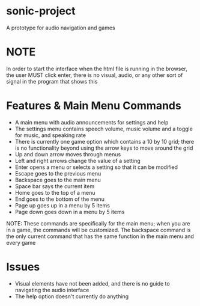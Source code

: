 # sonic-project
A prototype for audio navigation and games

# NOTE
In order to start the interface when the html file is running in the browser, the user MUST click enter, there is no visual, audio, or any other sort of signal in  the program that shows this

# Features & Main Menu Commands
* A main menu with audio announcements for settings and help
* The settings menu contains speech volume, music volume and a toggle for music, and speaking rate
* There is currently one game option which contains a 10 by 10 grid; there is no functionality beyond using the arrow keys to move around the grid
* Up and down arrow moves through menus
* Left and right arrows change the value of a setting
* Enter opens a menu or selects a setting so that it can be modified
* Escape goes to the previous menu
* Backspace goes to the main menu
* Space bar says the current item
* Home goes to the top of a menu
* End goes to the bottom of the menu
* Page up goes up in a menu by 5 items
* Page down goes down in a menu by 5 items

NOTE: These commands are specifically for the main menu; when you are in a game, the commands will be customized. The backspace command is the only current command that has the same function in the main menu and every game

# Issues
* Visual elements have not been added, and there is no guide to navigating the audio interface
* The help option doesn't currently do anything
